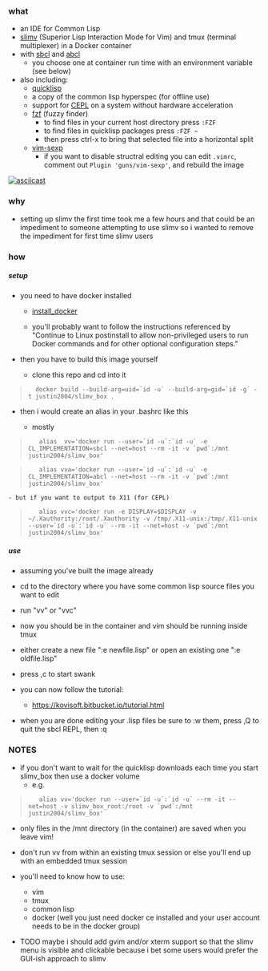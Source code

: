 ### what

- an IDE for Common Lisp
- [slimv](https://github.com/kovisoft/slimv) (Superior Lisp Interaction Mode for Vim) and tmux (terminal multiplexer) in a Docker container
- with [sbcl](http://www.sbcl.org/) and [abcl](https://common-lisp.net/project/armedbear/)
    - you choose one at container run time with an environment variable (see below)
- also including:
    - [quicklisp](https://www.quicklisp.org/beta/) 
    - a copy of the common lisp hyperspec (for offline use)
    - support for [CEPL](https://github.com/cbaggers/cepl) on a system without hardware acceleration
    - [fzf](https://github.com/junegunn/fzf) (fuzzy finder)
        - to find files in your current host directory press `:FZF` 
        - to find files in quicklisp packages press `:FZF ~` 
        - then press ctrl-x to bring that selected file into a horizontal split
    - [vim-sexp](https://github.com/guns/vim-sexp)
        - if you want to disable structral editing you can edit `.vimrc`, comment out `Plugin 'guns/vim-sexp'`, and rebuild the image

[![asciicast](https://asciinema.org/a/314616.svg)](https://asciinema.org/a/314616)


### why

- setting up slimv the first time took me a few hours and that could be an impediment to someone attempting to use slimv so i wanted to remove the impediment for first time slimv users



### how 

##### setup

- you need to have docker installed

    - [install_docker](https://docs.docker.com/install/)

    - you'll probably want to follow the instructions referenced by "Continue to Linux postinstall to allow non-privileged users to run Docker commands and for other optional configuration steps."


- then you have to build this image yourself
    - clone this repo and cd into it
>       docker build --build-arg=uid=`id -u` --build-arg=gid=`id -g` -t justin2004/slimv_box .


- then i would create an alias in your .bashrc like this 

    - mostly

>        alias  vv='docker run --user=`id -u`:`id -u` -e CL_IMPLEMENTATION=sbcl --net=host --rm -it -v `pwd`:/mnt justin2004/slimv_box'

>        alias vva='docker run --user=`id -u`:`id -u` -e CL_IMPLEMENTATION=abcl --net=host --rm -it -v `pwd`:/mnt justin2004/slimv_box'


    - but if you want to output to X11 (for CEPL)

>        alias vvc='docker run -e DISPLAY=$DISPLAY -v ~/.Xauthority:/root/.Xauthority -v /tmp/.X11-unix:/tmp/.X11-unix --user=`id -u`:`id -u` --rm -it --net=host -v `pwd`:/mnt justin2004/slimv_box'




##### use

- assuming you've built the image already 

- cd to the directory where you have some common lisp source files you want to edit

- run "vv" or "vvc"

- now you should be in the container and vim should be running inside tmux

- either create a new file ":e newfile.lisp" or open an existing one ":e oldfile.lisp"

- press ,c to start swank

- you can now follow the tutorial:

    - https://kovisoft.bitbucket.io/tutorial.html

- when you are done editing your .lisp files be sure to :w them, press ,Q to quit the sbcl REPL, then :q



### NOTES

- if you don't want to wait for the quicklisp downloads each time you start slimv_box then use a docker volume
    - e.g.
>        alias vv='docker run --user=`id -u`:`id -u` --rm -it --net=host -v slimv_box_root:/root -v `pwd`:/mnt justin2004/slimv_box'

- only files in the /mnt directory (in the container) are saved when you leave vim!

- don't run vv from within an existing tmux session or else you'll end up with an embedded tmux session


- you'll need to know how to use:

    - vim
    - tmux
    - common lisp
    - docker (well you just need docker ce installed and your user account needs to be in the docker group)


- TODO maybe i should add gvim and/or xterm support so that the slimv menu is visible and clickable because i bet some users would prefer the GUI-ish approach to slimv



